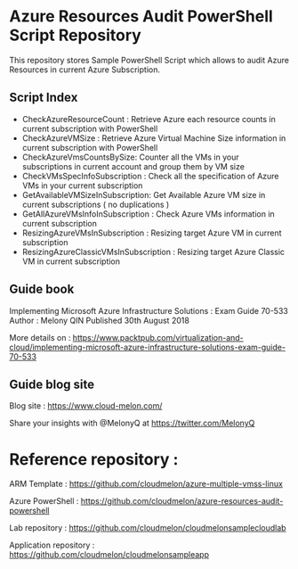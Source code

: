 # Azure Resources Audit PowerShell Script Repository

This repository stores Sample PowerShell Script which allows to audit Azure Resources in current Azure Subscription. 


## Script Index 

- CheckAzureResourceCount : Retrieve Azure each resource counts in current subscription with PowerShell
- CheckAzureVMSize : Retrieve Azure Virtual Machine Size information in current subscription with PowerShell
- CheckAzureVmsCountsBySize: Counter all the VMs in your subscriptions in current account and group them by VM size
- CheckVMsSpecInfoSubscription : Check all the specification of Azure VMs in your current subscription
- GetAvailableVMSizeInSubscription: Get Available Azure VM size in current subscriptions ( no duplications )
- GetAllAzureVMsInfoInSubscription : Check Azure VMs information in current subscription
- ResizingAzureVMsInSubscription : Resizing target Azure VM  in current subscription
- ResizingAzureClassicVMsInSubscription : Resizing target Azure Classic VM  in current subscription

## Guide book

Implementing Microsoft Azure Infrastructure Solutions : Exam Guide 70-533
Author : Melony QIN
Published 30th August 2018

More details on :
https://www.packtpub.com/virtualization-and-cloud/implementing-microsoft-azure-infrastructure-solutions-exam-guide-70-533

## Guide blog site 
Blog site : https://www.cloud-melon.com/

Share your insights with @MelonyQ at https://twitter.com/MelonyQ

# Reference repository : 

ARM Template : 
   https://github.com/cloudmelon/azure-multiple-vmss-linux

Azure PowerShell :
   https://github.com/cloudmelon/azure-resources-audit-powershell

Lab repository : https://github.com/cloudmelon/cloudmelonsamplecloudlab

Application repository : https://github.com/cloudmelon/cloudmelonsampleapp
